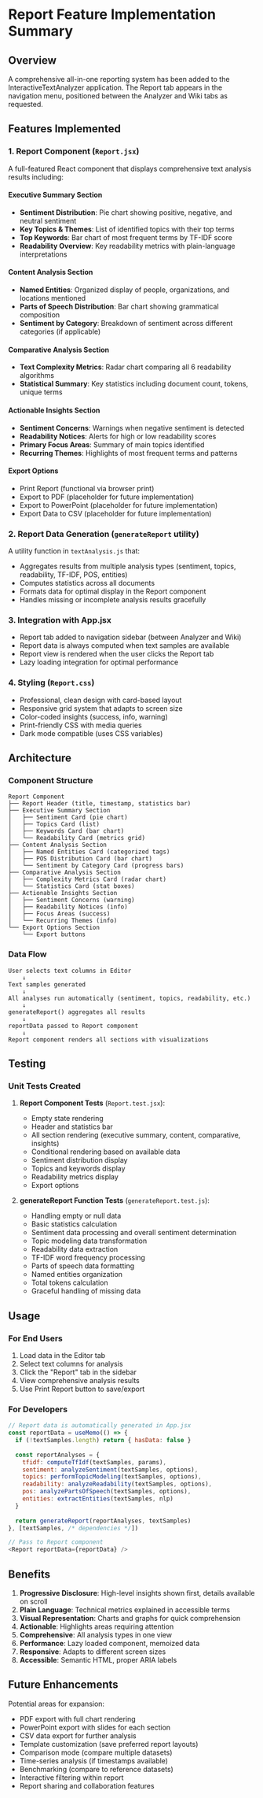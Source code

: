 # Report Feature Implementation Summary

## Overview
A comprehensive all-in-one reporting system has been added to the InteractiveTextAnalyzer application. The Report tab appears in the navigation menu, positioned between the Analyzer and Wiki tabs as requested.

## Features Implemented

### 1. Report Component (`Report.jsx`)
A full-featured React component that displays comprehensive text analysis results including:

#### Executive Summary Section
- **Sentiment Distribution**: Pie chart showing positive, negative, and neutral sentiment
- **Key Topics & Themes**: List of identified topics with their top terms
- **Top Keywords**: Bar chart of most frequent terms by TF-IDF score
- **Readability Overview**: Key readability metrics with plain-language interpretations

#### Content Analysis Section
- **Named Entities**: Organized display of people, organizations, and locations mentioned
- **Parts of Speech Distribution**: Bar chart showing grammatical composition
- **Sentiment by Category**: Breakdown of sentiment across different categories (if applicable)

#### Comparative Analysis Section
- **Text Complexity Metrics**: Radar chart comparing all 6 readability algorithms
- **Statistical Summary**: Key statistics including document count, tokens, unique terms

#### Actionable Insights Section
- **Sentiment Concerns**: Warnings when negative sentiment is detected
- **Readability Notices**: Alerts for high or low readability scores
- **Primary Focus Areas**: Summary of main topics identified
- **Recurring Themes**: Highlights of most frequent terms and patterns

#### Export Options
- Print Report (functional via browser print)
- Export to PDF (placeholder for future implementation)
- Export to PowerPoint (placeholder for future implementation)
- Export Data to CSV (placeholder for future implementation)

### 2. Report Data Generation (`generateReport` utility)
A utility function in `textAnalysis.js` that:
- Aggregates results from multiple analysis types (sentiment, topics, readability, TF-IDF, POS, entities)
- Computes statistics across all documents
- Formats data for optimal display in the Report component
- Handles missing or incomplete analysis results gracefully

### 3. Integration with App.jsx
- Report tab added to navigation sidebar (between Analyzer and Wiki)
- Report data is always computed when text samples are available
- Report view is rendered when the user clicks the Report tab
- Lazy loading integration for optimal performance

### 4. Styling (`Report.css`)
- Professional, clean design with card-based layout
- Responsive grid system that adapts to screen size
- Color-coded insights (success, info, warning)
- Print-friendly CSS with media queries
- Dark mode compatible (uses CSS variables)

## Architecture

### Component Structure
```
Report Component
├── Report Header (title, timestamp, statistics bar)
├── Executive Summary Section
│   ├── Sentiment Card (pie chart)
│   ├── Topics Card (list)
│   ├── Keywords Card (bar chart)
│   └── Readability Card (metrics grid)
├── Content Analysis Section
│   ├── Named Entities Card (categorized tags)
│   ├── POS Distribution Card (bar chart)
│   └── Sentiment by Category Card (progress bars)
├── Comparative Analysis Section
│   ├── Complexity Metrics Card (radar chart)
│   └── Statistics Card (stat boxes)
├── Actionable Insights Section
│   ├── Sentiment Concerns (warning)
│   ├── Readability Notices (info)
│   ├── Focus Areas (success)
│   └── Recurring Themes (info)
└── Export Options Section
    └── Export buttons
```

### Data Flow
```
User selects text columns in Editor
    ↓
Text samples generated
    ↓
All analyses run automatically (sentiment, topics, readability, etc.)
    ↓
generateReport() aggregates all results
    ↓
reportData passed to Report component
    ↓
Report component renders all sections with visualizations
```

## Testing

### Unit Tests Created
1. **Report Component Tests** (`Report.test.jsx`):
   - Empty state rendering
   - Header and statistics bar
   - All section rendering (executive summary, content, comparative, insights)
   - Conditional rendering based on available data
   - Sentiment distribution display
   - Topics and keywords display
   - Readability metrics display
   - Export options

2. **generateReport Function Tests** (`generateReport.test.js`):
   - Handling empty or null data
   - Basic statistics calculation
   - Sentiment data processing and overall sentiment determination
   - Topic modeling data transformation
   - Readability data extraction
   - TF-IDF word frequency processing
   - Parts of speech data formatting
   - Named entities organization
   - Total tokens calculation
   - Graceful handling of missing data

## Usage

### For End Users
1. Load data in the Editor tab
2. Select text columns for analysis
3. Click the "Report" tab in the sidebar
4. View comprehensive analysis results
5. Use Print Report button to save/export

### For Developers
```javascript
// Report data is automatically generated in App.jsx
const reportData = useMemo(() => {
  if (!textSamples.length) return { hasData: false }
  
  const reportAnalyses = {
    tfidf: computeTfIdf(textSamples, params),
    sentiment: analyzeSentiment(textSamples, options),
    topics: performTopicModeling(textSamples, options),
    readability: analyzeReadability(textSamples, options),
    pos: analyzePartsOfSpeech(textSamples, options),
    entities: extractEntities(textSamples, nlp)
  }
  
  return generateReport(reportAnalyses, textSamples)
}, [textSamples, /* dependencies */])

// Pass to Report component
<Report reportData={reportData} />
```

## Benefits

1. **Progressive Disclosure**: High-level insights shown first, details available on scroll
2. **Plain Language**: Technical metrics explained in accessible terms
3. **Visual Representation**: Charts and graphs for quick comprehension
4. **Actionable**: Highlights areas requiring attention
5. **Comprehensive**: All analysis types in one view
6. **Performance**: Lazy loaded component, memoized data
7. **Responsive**: Adapts to different screen sizes
8. **Accessible**: Semantic HTML, proper ARIA labels

## Future Enhancements

Potential areas for expansion:
- PDF export with full chart rendering
- PowerPoint export with slides for each section
- CSV data export for further analysis
- Template customization (save preferred report layouts)
- Comparison mode (compare multiple datasets)
- Time-series analysis (if timestamps available)
- Benchmarking (compare to reference datasets)
- Interactive filtering within report
- Report sharing and collaboration features
